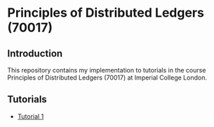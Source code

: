 # Principles of Distributed Ledgers (70017)

## Introduction 

This repository contains my implementation to tutorials in the course Principles
of Distributed Ledgers (70017) at Imperial College London.

## Tutorials

- [Tutorial 1](./blockchain-client/README.md)

